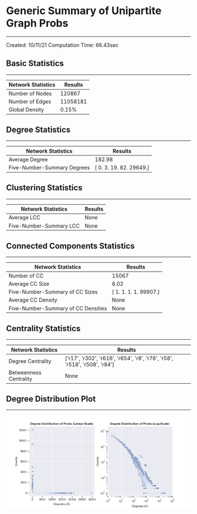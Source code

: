 # Generic Summary of Unipartite Graph **Probs**
---
Created: 10/11/21
Computation Time: 66.43sec

## Basic Statistics
---
| Network Statistics | Results |
|---|---|
| Number of Nodes | 120867 |
| Number of Edges | 11058181 |
| Global Density | 0.15% |
## Degree Statistics
---
| Network Statistics | Results |
|---|---|
| Average Degree | 182.98 |
| Five-Number-Summary Degrees | [    0.     3.    19.    82. 29649.] |
## Clustering Statistics
---
| Network Statistics | Results |
|---|---|
| Average LCC | None |
| Five-Number-Summary LCC | None |
## Connected Components Statistics
---
| Network Statistics | Results |
|---|---|
| Number of CC | 15067 |
| Average CC Size | 8.02 |
| Five-Number-Summary of CC Sizes | [    1.     1.     1.     1. 99907.] |
| Average CC Density | None |
| Five-Number-Summary of CC Densities | None |
## Centrality Statistics
---
| Network Statistics | Results |
|---|---|
| Degree Centrality | ['r17', 'r302', 'r616', 'r654', 'r8', 'r76', 'r58', 'r518', 'r508', 'r84'] |
| Betweenness Centrality | None |
## Degree Distribution Plot
---
![image](./assets/degree_distribution.jpg)